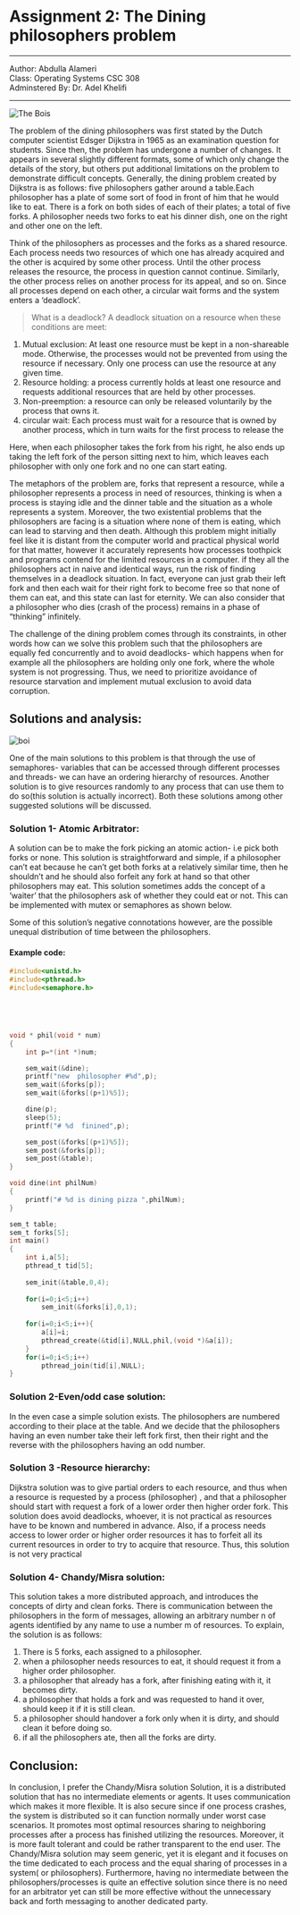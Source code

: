 # Assignment 2: The Dining philosophers problem 
---
Author: Abdulla Alameri   
Class: Operating Systems CSC 308    
Adminstered By: Dr. Adel Khelifi    

---
![The Bois](https://upload.wikimedia.org/wikipedia/commons/7/7b/An_illustration_of_the_dining_philosophers_problem.png)

The problem of the dining philosophers was first stated by the Dutch computer scientist Edsger Dijkstra in 1965 as an examination question for students. Since then, the problem has undergone a number of changes. It appears in several slightly different formats, some of which only change the details of the story, but others put additional limitations on the problem to demonstrate difficult concepts. 
Generally, the dining problem created by Dijkstra is as follows: five philosophers gather around a table.Each philosopher has a plate of some sort of food in front of him that he would like to eat. There is a fork on both sides of each of their plates; a total of five forks. A philosopher needs two forks to eat his dinner dish, one on the right and other one on the left. 

Think of the philosophers as processes and the forks as a shared resource. Each process needs two resources of which one has already acquired and the other is acquired by some other process. Until the other process releases the resource, the process in question cannot continue. Similarly, the other process relies on another process for its appeal, and so on. Since all processes depend on each other, a circular wait forms and the system enters a ‘deadlock’.

> What is a deadlock?
A deadlock situation on a resource when these conditions are meet: 
1.    Mutual exclusion: At least one resource must be kept in a non-shareable mode. Otherwise, the processes would not be prevented from using the resource if necessary. Only one process can use the resource at any given time.
2.    Resource holding: a process currently holds at least one resource and requests additional resources that are held by other processes.
3.    Non-preemption: a resource can only be released voluntarily by the process that owns it.
4.    circular wait: Each process must wait for a resource that is owned by another process, which in turn waits for the first process to release the 


Here, when each philosopher takes the fork from his right, he also ends up taking the left fork of the person sitting next to him, which leaves each philosopher with only one fork and no one can start eating.


The metaphors of the problem are, forks that represent a resource, while a philosopher represents a process in need of resources, thinking is when a process is staying idle and the dinner table and the situation as a whole represents a system. 
Moreover, the two existential problems that the philosophers are facing is a situation where none of them is eating, which can lead to starving and then death. Although this problem might initially feel like it is distant from the computer world and practical physical world for that matter, however it accurately represents how processes toothpick and programs contend for the limited resources in a computer. 
if they all the philosophers act in naive and identical ways, run the risk of finding themselves in a deadlock situation. In fact, everyone can just grab their left fork and then each wait for their right fork to become free so that none of them can eat, and this state can last for eternity. We can also consider that a philosopher who dies (crash of the process) remains in a phase of “thinking” infinitely. 

The challenge of the dining problem comes through its constraints, in other words how can we solve this problem such that the philosophers are equally fed  concurrently and to avoid deadlocks- which happens when for example all the philosophers are holding only one fork, where the whole system is not progressing. Thus, we need to prioritize avoidance of resource starvation and implement mutual exclusion to avoid data corruption.

## Solutions and analysis:
![boi](https://www.cs.fsu.edu/~baker/opsys/notes/graphics/deadlockedphilos.gif)

One of the main solutions to this problem is that through the use of semaphores- variables that can be accessed through different processes and threads- we can have an ordering hierarchy of resources. Another solution is to give resources randomly to any process that can use them to do so(this solution is actually incorrect). Both these solutions among other suggested solutions will be discussed. 

### Solution 1- Atomic Arbitrator:

A solution can be to make the fork picking an atomic action- i.e pick both forks or none. This solution is straightforward and simple, if a philosopher can’t eat because he can’t get both forks at a relatively similar time, then he shouldn’t and he should also forfeit any fork at hand so that other philosophers may eat. This solution sometimes adds the concept of a ‘waiter’ that the philosophers ask of whether they could eat or not. This can be implemented with mutex or semaphores as shown below.

Some of this solution’s negative connotations however, are the possible unequal distribution of time between the philosophers. 

#### Example code:    

```c
#include<unistd.h>
#include<pthread.h>
#include<semaphore.h>





void * phil(void * num)
{
	int p=*(int *)num;

	sem_wait(&dine);
	printf("new  philosopher #%d",p);
	sem_wait(&forks[p]);
	sem_wait(&forks[(p+1)%5]);

	dine(p);
	sleep(5);
	printf("# %d  finined",p);

	sem_post(&forks[(p+1)%5]);
	sem_post(&forks[p]);
	sem_post(&table);
}

void dine(int philNum)
{
	printf("# %d is dining pizza ",philNum);
}

sem_t table;
sem_t forks[5];
int main()
{
	int i,a[5];
	pthread_t tid[5];
	
	sem_init(&table,0,4);
	
	for(i=0;i<5;i++)
		sem_init(&forks[i],0,1);
		
	for(i=0;i<5;i++){
		a[i]=i;
		pthread_create(&tid[i],NULL,phil,(void *)&a[i]);
	}
	for(i=0;i<5;i++)
		pthread_join(tid[i],NULL);
}
```

### Solution 2-Even/odd case solution:
In the even case a simple solution exists. The philosophers are numbered according to their place at the table. And we decide that the philosophers having an even number take their left fork first, then their right and the reverse with the philosophers having an odd number.


### Solution 3 -Resource hierarchy: 

Dijkstra solution was to give partial orders to each resource, and thus when a resource is requested by a process (philosopher) , and that a philosopher should start with request a fork of a lower order then higher order fork. This solution does avoid deadlocks, whoever, it is not practical as resources have to be known and numbered in advance. Also, if a process needs access to lower order or higher order resources it has to forfeit all its current resources in order to try to acquire that resource.  Thus, this solution is not very practical 

### Solution 4- Chandy/Misra solution: 

This solution takes a more distributed approach, and introduces the concepts of dirty and clean forks. There is communication between the philosophers in the form of messages, allowing an arbitrary number n of agents identified by any name to use a number m of resources.
To explain, the solution is as follows:
1.    There is 5 forks, each assigned to a philosopher.
2.    when a philosopher needs resources to eat, it should request it from a higher order philosopher.
3.    a philosopher that already has a fork, after finishing eating with it, it becomes dirty.
4.    a philosopher that holds a fork and was requested to hand it over, should keep it if it is still clean.
5.    a philosopher should handover a fork only when it is dirty, and should clean it before doing so. 
6.    if all the philosophers ate, then all the forks are dirty.


## Conclusion: 

In conclusion, I prefer the Chandy/Misra solution Solution, it is a distributed solution that has no intermediate elements or agents. It uses communication which makes it more flexible. It is also secure since if one process crashes, the system is distributed so it can function normally under worst case scenarios. It promotes most optimal resources sharing to neighboring processes after a process has finished utilizing the resources. Moreover, it is more fault tolerant and could be rather transparent to the end user. 
The Chandy/Misra solution may seem generic, yet it is elegant and it focuses on the time dedicated to each process and the equal sharing of processes in a system( or philosophers). Furthermore, having no intermediate between the philosophers/processes is quite an effective solution since there is no need for an arbitrator yet can still be more effective without the unnecessary back and forth messaging to another dedicated party. 
